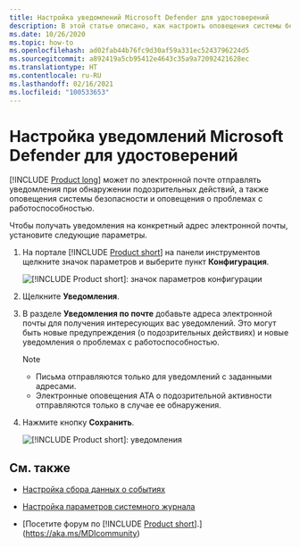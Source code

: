 ```yaml
---
title: Настройка уведомлений Microsoft Defender для удостоверений
description: В этой статье описано, как настроить оповещения системы безопасности Microsoft Defender для удостоверений, чтобы получать уведомления при обнаружении подозрительных действий.
ms.date: 10/26/2020
ms.topic: how-to
ms.openlocfilehash: ad02fab44b76fc9d30af59a331ec5243796224d5
ms.sourcegitcommit: a892419a5cb95412e4643c35a9a72092421628ec
ms.translationtype: HT
ms.contentlocale: ru-RU
ms.lasthandoff: 02/16/2021
ms.locfileid: "100533653"
---
```

# <a name="set-microsoft-defender-for-identity-notifications"></a>Настройка уведомлений Microsoft Defender для удостоверений

[!INCLUDE [Product long](includes/product-long.md)] может по электронной почте отправлять уведомления при обнаружении подозрительных действий, а также оповещения системы безопасности и оповещения о проблемах с работоспособностью.

Чтобы получать уведомления на конкретный адрес электронной почты, установите следующие параметры.

1. На портале [!INCLUDE [Product short](includes/product-short.md)] на панели инструментов щелкните значок параметров и выберите пункт **Конфигурация**.

    ![[!INCLUDE [Product short](includes/product-short.md)]: значок параметров конфигурации](media/config-menu.png)

1. Щелкните **Уведомления**.
1. В разделе **Уведомления по почте** добавьте адреса электронной почты для получения интересующих вас уведомлений. Это могут быть новые предупреждения (о подозрительных действиях) и новые уведомления о проблемах с работоспособностью.

    > [!NOTE]
    >
    > - Письма отправляются только для уведомлений с заданными адресами.
    > - Электронные оповещения ATA о подозрительной активности отправляются только в случае ее обнаружения.

1. Нажмите кнопку **Сохранить**.

    ![[!INCLUDE [Product short](includes/product-short.md)]: уведомления](media/notifications.png)

## <a name="see-also"></a>См. также

- [Настройка сбора данных о событиях](configure-event-collection.md)

- [Настройка параметров системного журнала](setting-syslog.md)
- [Посетите форум по [!INCLUDE [Product short](includes/product-short.md)].](https://aka.ms/MDIcommunity)
